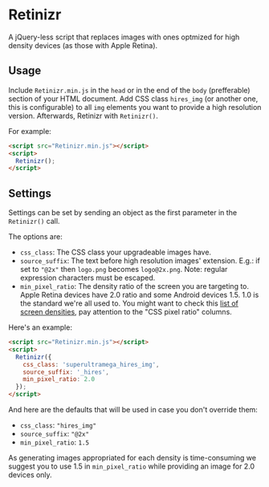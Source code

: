 # Retinizr
A jQuery-less script that replaces images with ones optmized for high density devices (as those with Apple Retina).

## Usage
Include `Retinizr.min.js` in the `head` or in the end of the `body` (prefferable) section of your HTML document.
Add CSS class `hires_img` (or another one, this is configurable) to all `img` elements you want to provide a high resolution version.
Afterwards, Retinizr with `Retinizr()`.

For example:
```html
<script src="Retinizr.min.js"></script>
<script>
  Retinizr();
</script>
```

## Settings
Settings can be set by sending an object as the first parameter in the `Retinizr()` call.

The options are:
* `css_class`: The CSS class your upgradeable images have.
* `source_suffix`: The text before high resolution images' extension. E.g.: if set to `"@2x"` then `logo.png` becomes `logo@2x.png`. Note: regular expression characters must be escaped.
* `min_pixel_ratio`: The density ratio of the screen you are targeting to. Apple Retina devices have 2.0 ratio and some Android devices 1.5. 1.0 is the standard we're all used to. You might want to check this [list of screen densities](http://en.wikipedia.org/wiki/List_of_displays_by_pixel_density), pay attention to the "CSS pixel ratio" columns.

Here's an example:
```html
<script src="Retinizr.min.js"></script>
<script>
  Retinizr({
    css_class: 'superultramega_hires_img',
    source_suffix: '_hires',
    min_pixel_ratio: 2.0
  });
</script>
```

And here are the defaults that will be used in case you don't override them:
* `css_class`: `"hires_img"`
* `source_suffix`: `"@2x"`
* `min_pixel_ratio`: `1.5`

As generating images appropriated for each density is time-consuming we suggest you to use 1.5 in `min_pixel_ratio` while providing an image for 2.0 devices only.